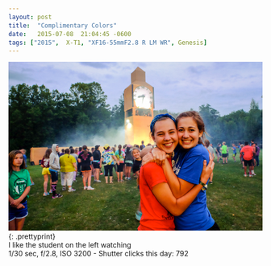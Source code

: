 ```yaml
---
layout: post
title:  "Complimentary Colors"
date:   2015-07-08  21:04:45 -0600
tags: ["2015",  X-T1, "XF16-55mmF2.8 R LM WR", Genesis]
---
```

![:title](/images/2015/2015_0708_DSCF7027.jpg)
{: .prettyprint}  
I like the student on the left watching  
1/30 sec, f/2.8, ISO 3200 - Shutter clicks this day: 792